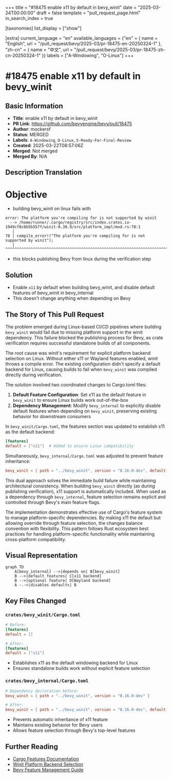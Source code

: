 +++
title = "#18475 enable x11 by default in bevy_winit"
date = "2025-03-24T00:00:00"
draft = false
template = "pull_request_page.html"
in_search_index = true

[taxonomies]
list_display = ["show"]

[extra]
current_language = "en"
available_languages = {"en" = { name = "English", url = "/pull_request/bevy/2025-03/pr-18475-en-20250324-1" }, "zh-cn" = { name = "中文", url = "/pull_request/bevy/2025-03/pr-18475-zh-cn-20250324-1" }}
labels = ["A-Windowing", "O-Linux"]
+++

# #18475 enable x11 by default in bevy_winit

## Basic Information
- **Title**: enable x11 by default in bevy_winit
- **PR Link**: https://github.com/bevyengine/bevy/pull/18475
- **Author**: mockersf
- **Status**: MERGED
- **Labels**: `A-Windowing`, `O-Linux`, `S-Ready-For-Final-Review`
- **Created**: 2025-03-22T08:57:06Z
- **Merged**: Not merged
- **Merged By**: N/A

## Description Translation
# Objective

- building bevy_winit on linux fails with
```
error: The platform you're compiling for is not supported by winit
  --> /home/runner/.cargo/registry/src/index.crates.io-1949cf8c6b5b557f/winit-0.30.9/src/platform_impl/mod.rs:78:1
   |
78 | compile_error!("The platform you're compiling for is not supported by winit");
   | ^^^^^^^^^^^^^^^^^^^^^^^^^^^^^^^^^^^^^^^^^^^^^^^^^^^^^^^^^^^^^^^^^^^^^^^^^^^^^
```
- this blocks publishing Bevy from linux during the verification step

## Solution

- Enable `x11` by default when building bevy_winit, and disable default features of bevy_winit in bevy_internal
- This doesn't change anything when depending on Bevy


## The Story of This Pull Request

The problem emerged during Linux-based CI/CD pipelines where building `bevy_winit` would fail due to missing platform support in the winit dependency. This failure blocked the publishing process for Bevy, as crate verification requires successful standalone builds of all components.

The root cause was winit's requirement for explicit platform backend selection on Linux. Without either x11 or Wayland features enabled, winit throws a compile error. The existing configuration didn't specify a default backend for Linux, causing builds to fail when `bevy_winit` was compiled directly during verification.

The solution involved two coordinated changes to Cargo.toml files:
1. **Default Feature Configuration**: Set x11 as the default feature in `bevy_winit` to ensure Linux builds work out-of-the-box
2. **Dependency Management**: Modify `bevy_internal` to explicitly disable default features when depending on `bevy_winit`, preserving existing behavior for downstream consumers

In `bevy_winit/Cargo.toml`, the features section was updated to establish x11 as the default backend:
```toml
[features]
default = ["x11"]  # Added to ensure Linux compatibility
```

Simultaneously, `bevy_internal/Cargo.toml` was adjusted to prevent feature inheritance:
```toml
bevy_winit = { path = "../bevy_winit", version = "0.16.0-dev", default-features = false }
```

This dual approach solves the immediate build failure while maintaining architectural consistency. When building `bevy_winit` directly (as during publishing verification), x11 support is automatically included. When used as a dependency through `bevy_internal`, feature selection remains explicit and controlled through Bevy's main feature flags.

The implementation demonstrates effective use of Cargo's feature system to manage platform-specific dependencies. By making x11 the default but allowing override through feature selection, the changes balance convention with flexibility. This pattern follows Rust ecosystem best practices for handling platform-specific functionality while maintaining cross-platform compatibility.

## Visual Representation

```mermaid
graph TD
    A[bevy_internal] -->|depends on| B[bevy_winit]
    B -->|default features| C[x11 backend]
    B -->|optional feature| D[Wayland backend]
    A -.->|disables defaults| B
```

## Key Files Changed

### `crates/bevy_winit/Cargo.toml`
```toml
# Before:
[features]
default = []

# After:
[features]
default = ["x11"]
```
- Establishes x11 as the default windowing backend for Linux
- Ensures standalone builds work without explicit feature selection

### `crates/bevy_internal/Cargo.toml`
```toml
# Dependency declaration before:
bevy_winit = { path = "../bevy_winit", version = "0.16.0-dev" }

# After:
bevy_winit = { path = "../bevy_winit", version = "0.16.0-dev", default-features = false }
```
- Prevents automatic inheritance of x11 feature
- Maintains existing behavior for Bevy users
- Allows feature selection through Bevy's top-level features

## Further Reading
- [Cargo Features Documentation](https://doc.rust-lang.org/cargo/reference/features.html)
- [Winit Platform Backend Selection](https://docs.rs/winit/latest/winit/#platform-specific-usage)
- [Bevy Feature Management Guide](https://bevyengine.org/learn/book/getting-started/features/)